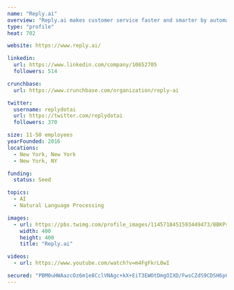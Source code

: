 ```yaml
---
name: "Reply.ai"
overview: "Reply.ai makes customer service faster and smarter by automating repetitive processes and delivering instant and personalized attention on messaging channels."
type: "profile"
heat: 702

website: https://www.reply.ai/

linkedin:
  url: https://www.linkedin.com/company/10652705
  followers: 514

crunchbase:
  url: https://www.crunchbase.com/organization/reply-ai

twitter:
  username: replydotai
  url: https://twitter.com/replydotai
  followers: 370

size: 11-50 employees
yearFounded: 2016
locations:
  - New York, New York
  - New York, NY

funding:
  status: Seed

topics:
  - AI
  - Natural Language Processing

images:
  - url: https://pbs.twimg.com/profile_images/1145718451593449473/BBKPslWQ_400x400.png
    width: 400
    height: 400
    title: "Reply.ai"

videos:
  - url: https://www.youtube.com/watch?v=m4FgFkrL0wI

secured: "PBM0uHWAazcOz6m1e8CclVNAgc+kX+EiT3EWOtDmgOIXD/FwsCZdS9CDSH6pCly8gd9EhfygKHfSgZxw2UeiYUsBJWIILxhwH1d2VGAIqCSwAb7UVuQr/7gizm0IXlvSNv3jGD3tAZw/UR4SDUDUBMDMSZ+QlO1ANl0GwkYMMmuJrea9DiqEce2Dd6SzALqjEXkNq/a9RBryJlv327KqrAMoYTRRZsBMgzbD03FeVw7Jh3Qxoo9Z0RfqWWl7zFhf0bO9GB8+EdTtgXZCSVu9R+rYvvGLSy5uJ0Xf00vRDWLMT6BYFTf5ZdLQAbUiIvtB;i17X4UdU492f6SPwVTMXIA=="
---
```


